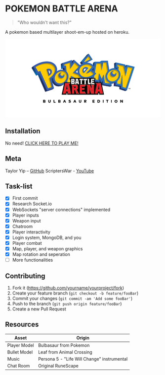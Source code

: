 
# POKEMON BATTLE ARENA
> "Who wouldn't want this?"

A pokemon based multilayer shoot-em-up hosted on heroku.

![](/client/img/pkmn-title.png)

## Installation

No need! [CLICK HERE TO PLAY ME!](https://arcane-sea-60625.herokuapp.com/)

## Meta

Taylor Yip – [GitHub](https://github.com/yippptay)
ScriptersWar - [YouTube](https://www.youtube.com/c/ScriptersWar/)

## Task-list
- [x] First commit
- [x] Research Socket.io
- [x] WebSockets "server connections" implemented
- [x] Player inputs
- [x] Weapon input
- [x] Chatroom
- [x] Player interactivity
- [x] Login system, MongoDB, and you
- [x] Player combat
- [x] Map, player, and weapon graphics
- [x] Map rotation and seperation
- [ ] More functionalities

## Contributing

1. Fork it (<https://github.com/yourname/yourproject/fork>)
2. Create your feature branch (`git checkout -b feature/fooBar`)
3. Commit your changes (`git commit -am 'Add some fooBar'`)
4. Push to the branch (`git push origin feature/fooBar`)
5. Create a new Pull Request

## Resources
Asset | Origin
------------ | -------------
Player Model | Bulbasaur from Pokemon
Bullet Model | Leaf from Animal Crossing
Music | Persona 5 - "Life Will Change" instrumental
Chat Room | Original RuneScape
